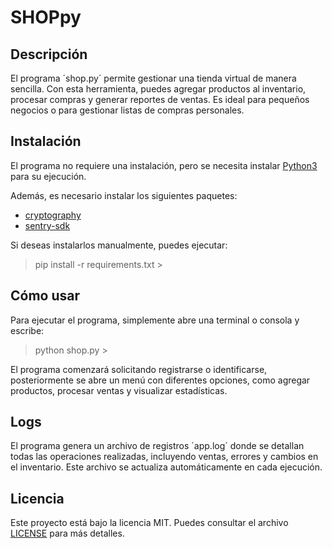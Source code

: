 # SHOPpy

## Descripción

El programa ´shop.py´ permite gestionar una tienda virtual de manera sencilla. Con esta herramienta, puedes agregar productos al inventario, procesar compras y generar reportes de ventas. Es ideal para pequeños negocios o para gestionar listas de compras personales.

## Instalación

El programa no requiere una instalación, pero se necesita instalar [Python3](https://www.python.org/downloads/) para su ejecución.

Además, es necesario instalar los siguientes paquetes:

- [cryptography](https://cryptography.io/en/latest/)
- [sentry-sdk](https://sentry.io/welcome/?utm_source=google&utm_medium=cpc&utm_id={9657410528}&utm_campaign=Google_Search_Brand_ROW_Alpha&utm_content=g&utm_term=sentry%20sdk&gad_source=1&gclid=CjwKCAjw7pO_BhAlEiwA4pMQvOBaVjZIkHbEbNfxoyTAJPKcVF7teZ0wSGC7pklqElNDL6DIMXVX-xoCwzIQAvD_BwE)

Si deseas instalarlos manualmente, puedes ejecutar:

> pip install -r requirements.txt >

## Cómo usar

Para ejecutar el programa, simplemente abre una terminal o consola y escribe:

> python shop.py >

El programa comenzará solicitando registrarse o identificarse, posteriormente se abre un menú con diferentes opciones, como agregar productos, procesar ventas y visualizar estadísticas.

## Logs

El programa genera un archivo de registros ´app.log´ donde se detallan todas las operaciones realizadas, incluyendo ventas, errores y cambios en el inventario. Este archivo se actualiza automáticamente en cada ejecución.

## Licencia

Este proyecto está bajo la licencia MIT. Puedes consultar el archivo [LICENSE](https://github.com/vlepin/INF331/blob/Tarea_1/LICENSE) para más detalles.
